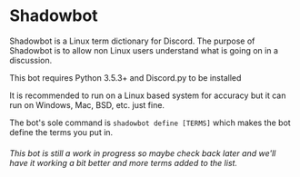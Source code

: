 # Shadowbot
Shadowbot is a Linux term dictionary for Discord. 
The purpose of Shadowbot is to allow non Linux users understand what is going on in a discussion.

This bot requires Python 3.5.3+ and Discord.py to be installed

It is recommended to run on a Linux based system for accuracy but it can run on Windows, Mac, BSD, etc. just fine.

The bot's sole command is `shadowbot define [TERMS]` which makes the bot define the terms you put in.

###### This bot is still a work in progress so maybe check back later and we'll have it working a bit better and more terms added to the list.
